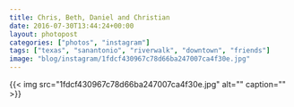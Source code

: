 ```yaml
---
title: Chris, Beth, Daniel and Christian
date: 2016-07-30T13:44:24+00:00
layout: photopost
categories: ["photos", "instagram"]
tags: ["texas", "sanantonio", "riverwalk", "downtown", "friends"]
image: "blog/instagram/1fdcf430967c78d66ba247007ca4f30e.jpg"
---
```


{{< img src="1fdcf430967c78d66ba247007ca4f30e.jpg" alt="" caption="" >}}



